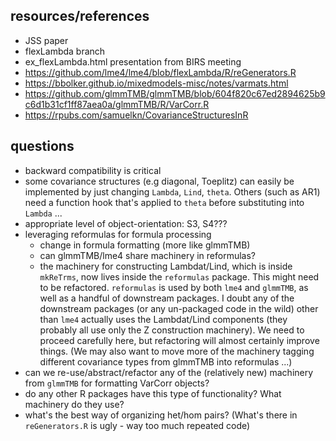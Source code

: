## resources/references

* JSS paper
* flexLambda branch
* ex_flexLambda.html presentation from BIRS meeting
* https://github.com/lme4/lme4/blob/flexLambda/R/reGenerators.R
* https://bbolker.github.io/mixedmodels-misc/notes/varmats.html
* https://github.com/glmmTMB/glmmTMB/blob/604f820c67ed2894625b9c6d1b31cf1ff87aea0a/glmmTMB/R/VarCorr.R
* https://rpubs.com/samuelkn/CovarianceStructuresInR

## questions

* backward compatibility is critical
* some covariance structures (e.g diagonal, Toeplitz) can easily be implemented by just changing `Lambda`, `Lind`, `theta`. Others (such as AR1) need a function hook that's applied to `theta` before substituting into `Lambda` ... 
* appropriate level of object-orientation: S3, S4???
* leveraging reformulas for formula processing
    * change in formula formatting (more like glmmTMB)
    * can glmmTMB/lme4 share machinery in reformulas?
    * the machinery for constructing Lambdat/Lind, which is inside `mkReTrms`, now lives inside the `reformulas` package. This might need to be refactored. `reformulas` is used by both `lme4` and `glmmTMB`, as well as a handful of downstream packages. I doubt any of the downstream packages (or any un-packaged code in the wild) other than `lme4` actually uses the Lambdat/Lind components (they probably all use only the Z construction machinery). We need to proceed carefully here, but refactoring will almost certainly improve things. (We may also want to move more of the machinery tagging different covariance types from glmmTMB into reformulas ...)
* can we re-use/abstract/refactor any of the (relatively new) machinery from `glmmTMB` for formatting VarCorr objects?
* do any other R packages have this type of functionality? What machinery do they use?
* what's the best way of organizing het/hom pairs? (What's there in `reGenerators.R` is ugly - way too much repeated code)
